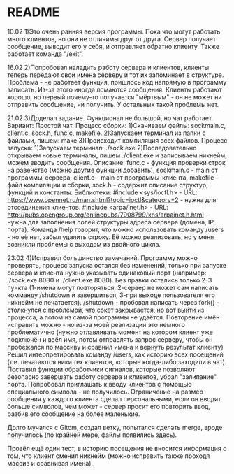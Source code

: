 # README #
10.02 1)Это очень ранняя версия программы. Пока что могут работать много клиентов, но они не отличимы друг от друга. 
Сервер получает сообщение, выводит его у себя, и отправляет обратно клиенту.
Также работает команда "/exit".

16.02 2)Попробовал наладить работу сервера и клиентов, клиенты теперь передают свои имена серверу и тот их запоминает в структуре.
Проблема - не работает функция, пришлось код напрямую в программу записать. Из-за этого иногда ломаются сообщения. 
Клиенты работают хорошо, но первый почему-то получается "мёртвым" - он не может ни отправить сообщение, ни получить. У остальных такой проблемы нет.

21.02 3)Доделал задание. Функционал не большой, но чат работает. 
Вариант: Простой чат. 
Процесс сборки: 1)Cкачиваем файлы: sockmain.c, client.c, sock.h, func.c, makefile. 2)Запускаем терминал из папки с файлами, пишем: make 3)Происходит компиляция всех файлов.
Процесс запуска: 1)Запускаем терминал: ./sock.exe 2)Последовательно открываем новые терминалы, пишем ./client.exe и записываем никнейм, можем вводить сообщения.
Описание: func.c - функция проверки строк на равенство (можно другие функции добавить), sockmain.c - main от программы-сервера, client.c - main от программы-клиента,
makefile - файл компиляции и сборки, sock.h - содержит описание структур, функций и константы.
Библиотеки: #include <sys/ioctl.h> - URL: https://www.opennet.ru/man.shtml?topic=ioctl&category=2 - нужна для отсоединения клиентов.
			#include <arpa/inet.h> - URL: http://pubs.opengroup.org/onlinepubs/7908799/xns/arpainet.h.html - нужна для заполнения полей структуры адреса сервера 
			(домена, IP, порта).
Команда /help говорит, что можно использовать команду /users - но её нет, забыл удалить строку.
Её можно реализовать, но у меня возникли проблемы с выходом из двойного цикла.

23.02 4)Исправил большинство замечаний. Программу можно проверять, процесс запуска остался без изменений, только при запуске сервера и клиента нужно указывать одинаковый порт (например: ./sock.exe 8080 и ./client.exe 8080).
Без правки остались только 2-3 пункта (1-имена могут повторяться, 2-сервер не может сам написать комманду /shutdown и завершиться, 
3-при выходе пользователя его никнейм не печатается). /shutdown - пробовал написать через fork() - столкнулся с проблемой, что сокет закрывается, но вот выйти из процесса, а потом из самой программы не удаётся.
Повторение имён исправить можно - но из-за моей реализации это немного проблематично (нужно отлавливать момент на котором клиент уже подключён и ввёл имя, потом отправлять запрос серверу, чтобы он пробежался по массиву и сравнил имена и вернуть результат клиенту)
Решил интерпретировать команду /users, как историю всех посещений (т.е. печатаются ники тех клиентов, которые когда-либо заходили в чат). Поставил функции обработчики сигналов, которые позволяют
безопасно завершать работу сервера и клиентов, убрал "залипание" порта. Попробовал приглашать к вводу клиентов с помощью специального символа - не получилось.
Ограничение на размер сообщения у каждого клиента сделал персональными, если он вводит больше символов, чем может - сервер просит его повторить ввод, разбив его сообщение на более маленькие.

Долго мучался с Gitom, создал ветку, попытался сделать merge, вроде получилось (по крайней мере, файлы появились здесь).

Провёл ещё один тест, в историю посещения не вносится информация о том, что клиент сменил никнейм (можно исправить также проходя массив и сравнивая имена).